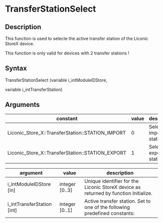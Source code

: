 # TransferStationSelect

## Description

This function is used to selecte the active transfer station of the Liconic StoreX device.

This function is only valid for devices with 2 transfer stations !

## Syntax

TransferStationSelect (variable i\_intModuleIDStore,

variable i\_intTransferStation)

## Arguments

| **constant**                                        | **value** | **description**        |
| --------------------------------------------------- | --------- | ---------------------- |
| Liconic\_Store\_X::TransferStation::STATION\_IMPORT | 0         | Select import station. |
| Liconic\_Store\_X::TransferStation::STATION\_EXPORT | 1         | Select export station. |

| **argument**                 | **value**       | **description**                                                                     |
| ---------------------------- | --------------- | ----------------------------------------------------------------------------------- |
| i\_intModuleIDStore \[in]    | integer \[0..3] | Unique identifier for the Liconic StoreX device as returned by function Initialize. |
| i\_intTransferStation \[int] | integer \[0..1] | Active transfer station. Set to one of the following predefined constants:          |
